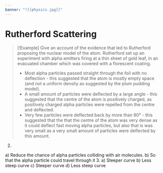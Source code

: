 ```yaml
---
banner: "![[physics.jpg]]"
---
```

# Rutherford Scattering

> [!Example] Give an account of the evidence that led to Rutherford proposing the nuclear model of the atom.
> Rutherford set up an experiment with alpha emitters firing at a thin sheet of gold leaf, in an evacuated chamber which was covered with a florescent coating. 
> - Most alpha particles passed straight through the foil with no deflection - this suggested that the atom is mostly empty space (and not a uniform density as suggested by the plum pudding model). 
> - A small amount of particles were deflected by a large angle - this suggested that the centre of the atom is positively charged, as positively charged alpha particles were repelled from the centre and deflected. 
> - Very few particles were deflected back by more than 90° - this suggested that the that the centre of the atom was very dense as it could deflect fast moving alpha particles, but also that is was very small as a very small amount of particles were deflected by this amount.

2. 
a) Reduce the chance of alpha particles colliding with air molecules.
b) So that the alpha particle could travel through it
3. 
a) Steeper curve 
b) Less steep curve 
c) Steeper curve 
d) Less steep curve 
